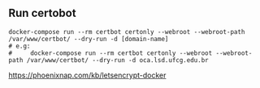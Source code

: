 ## Run certobot
```
docker-compose run --rm certbot certonly --webroot --webroot-path /var/www/certbot/ --dry-run -d [domain-name]
# e.g:
#     docker-compose run --rm certbot certonly --webroot --webroot-path /var/www/certbot/ --dry-run -d oca.lsd.ufcg.edu.br
```

https://phoenixnap.com/kb/letsencrypt-docker